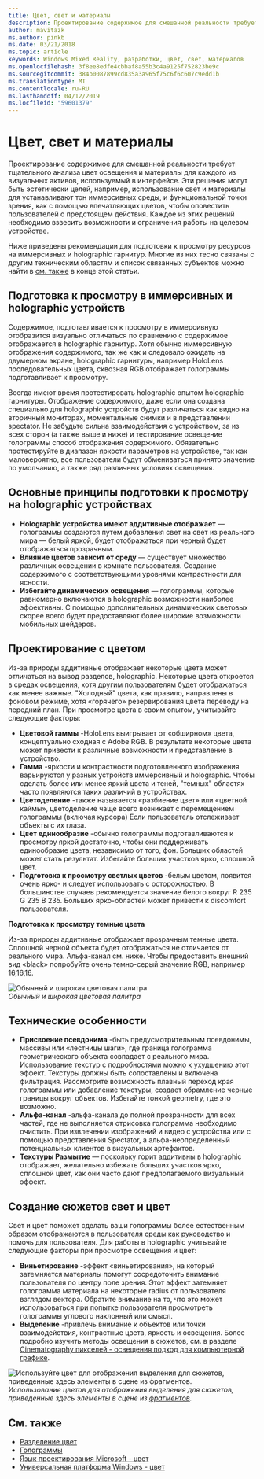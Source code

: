 ```yaml
---
title: Цвет, свет и материалы
description: Проектирование содержимое для смешанной реальности требует тщательного анализа цвет освещения и материалы для каждого из визуальных активов, используемый в интерфейсе.
author: mavitazk
ms.author: pinkb
ms.date: 03/21/2018
ms.topic: article
keywords: Windows Mixed Reality, разработки, цвет, свет, материалов
ms.openlocfilehash: 3f8ee8edfe4cbbaf8a55b3c4a9125f752823be9c
ms.sourcegitcommit: 384b0087899cd835a3a965f75c6f6c607c9edd1b
ms.translationtype: MT
ms.contentlocale: ru-RU
ms.lasthandoff: 04/12/2019
ms.locfileid: "59601379"
---
```

# <a name="color-light-and-materials"></a>Цвет, свет и материалы

Проектирование содержимое для смешанной реальности требует тщательного анализа цвет освещения и материалы для каждого из визуальных активов, используемый в интерфейсе. Эти решения могут быть эстетически целей, например, использование свет и материалы для устанавливают тон иммерсивных среды, и функциональной точки зрения, как с помощью впечатляющих цветов, чтобы оповестить пользователей о предстоящем действия. Каждое из этих решений необходимо взвесить возможности и ограничения работы на целевом устройстве.

Ниже приведены рекомендации для подготовки к просмотру ресурсов на иммерсивных и holographic гарнитур. Многие из них тесно связаны с другим техническим областям и список связанных субъектов можно найти в [см. также](color,-light-and-materials.md#see-also) в конце этой статьи.

## <a name="rendering-on-immersive-vs-holographic-devices"></a>Подготовка к просмотру в иммерсивных и holographic устройств

Содержимое, подготавливается к просмотру в иммерсивную отобразится визуально отличаться по сравнению с содержимое отображается в holographic гарнитур. Хотя обычно иммерсивную отображения содержимого, так же как и следовало ожидать на двумерном экране, holographic гарнитуры, например HoloLens последовательных цвета, сквозная RGB отображает голограммы подготавливает к просмотру.

Всегда имеют время протестировать holographic опытом holographic гарнитуры. Отображение содержимого, даже если она создана специально для holographic устройств будут различаться как видно на вторичный мониторах, моментальные снимки и в представлении spectator. Не забудьте сильна взаимодействия с устройством, за из всех сторон (а также выше и ниже) и тестирование освещение голограммы способ отображения содержимого. Обязательно протестируйте в диапазон яркости параметров на устройстве, так как маловероятно, все пользователи будут обмениваться принято значение по умолчанию, а также ряд различных условиях освещения.

## <a name="fundamentals-of-rendering-on-holographic-devices"></a>Основные принципы подготовки к просмотру на holographic устройствах
* **Holographic устройства имеют аддитивные отображает** — голограммы создаются путем добавления свет на свет из реального мира — белый яркой, будет отображаться при черный будет отображаться прозрачным.
* **Влияние цветов зависит от среду** — существует множество различных освещении в комнате пользователя. Создание содержимого с соответствующими уровнями контрастности для ясности.
* **Избегайте динамических освещения** — голограммы, которые равномерно включаются в holographic возможности наиболее эффективны. С помощью дополнительных динамических световых скорее всего будет предоставляют более широкие возможности мобильных шейдеров.

## <a name="designing-with-color"></a>Проектирование с цветом

Из-за природы аддитивные отображает некоторые цвета может отличаться на вывод разделов, holographic. Некоторые цвета откроется в средах освещения, хотя другим пользователям будет отображаться как менее важные. "Холодный" цвета, как правило, направлены в фоновом режиме, хотя «горячего» резервирования цвета переводу на передний план. При просмотре цвета в своим опытом, учитывайте следующие факторы:
* **Цветовой гаммы** -HoloLens выигрывает от «обширном» цвета, концептуально сходная с Adobe RGB. В результате некоторые цвета может привести к различные возможности и представление в устройство.
* **Гамма** -яркости и контрастности подготовленного изображения варьируются у разных устройств иммерсивный и holographic. Чтобы сделать более или менее яркий цвета и теней, "темных" областях часто появляются таких различий в устройствах.
* **Цветоделение** -также называется «разбиение цвет» или «цветной каймы», цветоделение чаще всего возникает с перемещением голограммы (включая курсора) Если пользователь отслеживает объекты с их глаза.
* **Цвет единообразие** -обычно голограммы подготавливаются к просмотру яркой достаточно, чтобы они поддерживать единообразие цвета, независимо от того, фон. Больших областей может стать результат. Избегайте больших участков ярко, сплошной цвет.
* **Подготовка к просмотру светлых цветов** -белым цветом, появится очень ярко- и следует использовать с осторожностью. В большинстве случаев рекомендуется значение белого вокруг R 235 G 235 B 235. Больших ярко-областей может привести к discomfort пользователя.

**Подготовка к просмотру темные цвета**

Из-за природы аддитивные отображает прозрачным темные цвета. Сплошной черной объекта будет отображаться не отличается от реального мира. Альфа-канал см. ниже. Чтобы предоставить внешний вид «black» попробуйте очень темно-серый значение RGB, например 16,16,16.

![Обычный и широкая цветовая палитра](images/640px-widegamut.png)<br>
*Обычный и широкая цветовая палитра*

## <a name="technical-considerations"></a>Технические особенности
* **Присвоение псевдонима** -быть предусмотрительным псевдонимы, массивы или «лестницы шаги», где граница голограмма геометрического объекта совпадает с реального мира. Использование текстур с подробностями можно к ухудшению этот эффект. Текстуры должны быть сопоставлены и включена фильтрация. Рассмотрите возможность плавный переход края голограммы или добавление текстуры, создает обрамление черные границы вокруг объектов. Избегайте тонкой geometry, где это возможно.
* **Альфа-канал** -альфа-канала до полной прозрачности для всех частей, где не выполняется отрисовка голограмма необходимо очистить. При извлечении изображений и видео с устройства или с помощью представления Spectator, а альфа-неопределенный потенциальных клиентов в визуальных артефактов.
* **Текстуры Размытие** — поскольку горит аддитивны в holographic отображает, желательно избежать больших участков ярко, сплошной цвет, как они часто дают предполагаемого визуальный эффект.

## <a name="storytelling-with-light-and-color"></a>Создание сюжетов свет и цвет

Свет и цвет поможет сделать ваши голограммы более естественным образом отображаются в пользователя среды как руководство и помочь для пользователя. Для работы в holographic учитывайте следующие факторы при просмотре освещения и цвет:
* **Виньетирование** -эффект «виньетирования», на который затемняется материалы помогут сосредоточить внимание пользователя по центру поле зрения. Этот эффект затемняет голограмма материала на некоторые radius от пользователя взглядом вектора. Обратите внимание на то, что это может использоваться при попытке пользователя просмотреть голограммы углового наклонный или смысл.
* **Выделение** -привлечь внимание к объектов или точки взаимодействия, контрастные цвета, яркость и освещения. Более подробно изучить методы освещения в сюжетов, см. в разделе [Cinematography пикселей - освещения подход для компьютерной графике](http://media.siggraph.org/education/cgsource/Archive/ConfereceCourses/S96/course30.pdf).

![Используйте цвет для отображения выделения для сюжетов, приведенные здесь элементы в сцене из фрагментов.](images/640px-fragments.jpg)<br>
*Использование цветов для отображения выделения для сюжетов, приведенные здесь элементы в сцене из [фрагментов](https://www.microsoft.com/p/fragments/9nblggh5ggm8).*

## <a name="see-also"></a>См. также
* [Разделение цвет](hologram-stability.md#color-separation)
* [Голограммы](hologram.md)
* [Язык проектирования Microsoft - цвет](https://www.microsoft.com/design/color)
* [Универсальная платформа Windows - цвет](https://docs.microsoft.com/windows/uwp/style/color)
